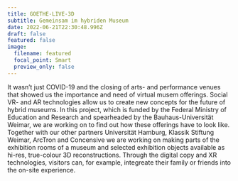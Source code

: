 ```yaml
---
title: GOETHE-LIVE-3D
subtitle: Gemeinsam im hybriden Museum
date: 2022-06-21T22:30:48.996Z
draft: false
featured: false
image:
  filename: featured
  focal_point: Smart
  preview_only: false
---
```

It wasn’t just COVID-19 and the closing of arts- and performance venues that showed us the importance and need of virtual musem offerings. Social VR- and AR technologies allow us to create new concepts for the future of hybrid museums. In this project, which is funded by the Federal Ministry of Education and Research and spearheaded by the Bauhaus-Universität Weimar, we are working on to find out how these offerings have to look like. Together with our other partners Universität Hamburg, Klassik Stiftung Weimar, ArcTron and Concensive we are working on making parts of the exhibition rooms of a museum and selected exhibition objects available as hi-res, true-colour 3D reconstructions. Through the digital copy and XR technologies, visitors can, for example, integreate their family or friends into the on-site experience.